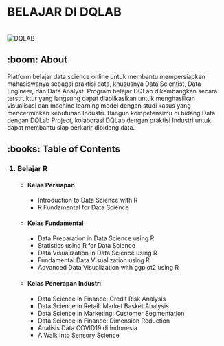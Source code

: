 <h1>BELAJAR DI DQLAB</h1>
<br />
<img src="https://academy.dqlab.id/images/DQ_Lab.png" alt="DQLAB">
<br />

 <h2>:boom: About</h2>
 <p>Platform belajar data science online untuk membantu mempersiapkan mahasiswanya sebagai praktisi data, khususnya Data Scientist, Data Engineer, dan Data Analyst. Program belajar DQLab dikembangkan secara terstruktur yang langsung dapat diaplikasikan untuk menghasilkan visualisasi dan machine learning model dengan studi kasus yang mencerminkan kebutuhan Industri. Bangun kompetensimu di bidang Data dengan DQLab Project, kolaborasi DQLab dengan praktisi Industri untuk dapat membantu siap berkarir dibidang data.</p>

<h2>:books: Table of Contents</h2>
<ol>
  <h3><li>Belajar R</li></h3>
  <ul>
    <h4><li>Kelas Persiapan</li></h4>
    <ul>
      <li>Introduction to Data Science with R</li>
      <li>R Fundamental for Data Science</li>
    </ul>
    <h4><li>Kelas Fundamental</li></h4>
    <ul>
      <li>Data Preparation in Data Science using R</li>
      <li>Statistics using R for Data Science</li>
      <li>Data Visualization in Data Science using R</li>
      <li>Fundamental Data Visualization using R</li>
      <li>Advanced Data Visualization with ggplot2 using R</li>
    </ul>
    <h4><li>Kelas Penerapan Industri</li></h4>
    <ul>
      <li>Data Science in Finance: Credit Risk Analysis</li>
      <li>Data Science in Retail: Market Basket Analysis</li>
      <li>Data Science in Marketing: Customer Segmentation</li>
      <li>Data Science in Finance: Dimension Reduction</li>
      <li>Analisis Data COVID19 di Indonesia</li>
      <li>A Walk Into Sensory Science</li>
    </ul>
 </ul>
</ol>
